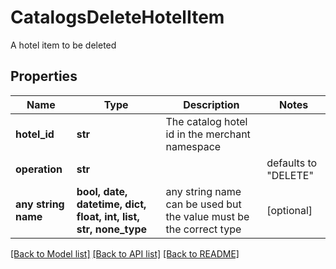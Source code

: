 # CatalogsDeleteHotelItem

A hotel item to be deleted

## Properties
Name | Type | Description | Notes
------------ | ------------- | ------------- | -------------
**hotel_id** | **str** | The catalog hotel id in the merchant namespace | 
**operation** | **str** |  | defaults to "DELETE"
**any string name** | **bool, date, datetime, dict, float, int, list, str, none_type** | any string name can be used but the value must be the correct type | [optional]

[[Back to Model list]](../README.md#documentation-for-models) [[Back to API list]](../README.md#documentation-for-api-endpoints) [[Back to README]](../README.md)


